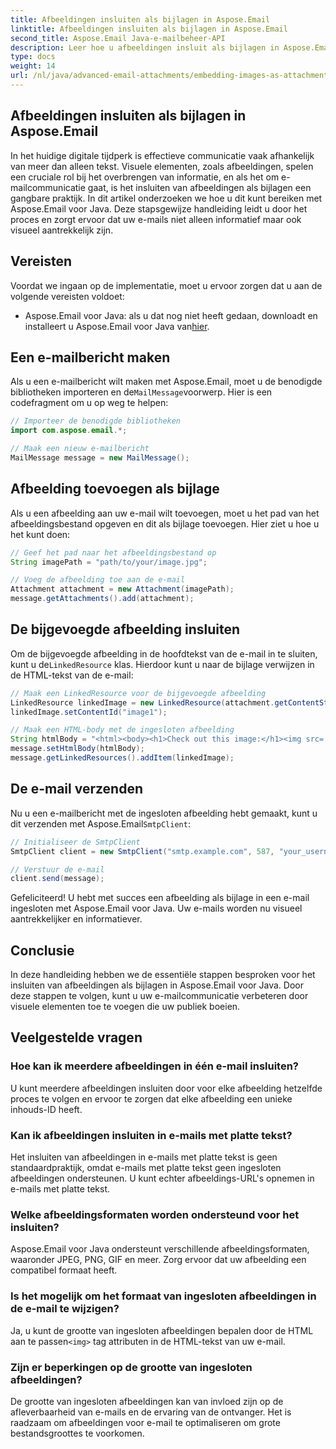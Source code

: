 ```yaml
---
title: Afbeeldingen insluiten als bijlagen in Aspose.Email
linktitle: Afbeeldingen insluiten als bijlagen in Aspose.Email
second_title: Aspose.Email Java-e-mailbeheer-API
description: Leer hoe u afbeeldingen insluit als bijlagen in Aspose.Email voor Java. Verbeter uw e-mailcommunicatie met visueel aantrekkelijke inhoud.
type: docs
weight: 14
url: /nl/java/advanced-email-attachments/embedding-images-as-attachments/
---
```


## Afbeeldingen insluiten als bijlagen in Aspose.Email

In het huidige digitale tijdperk is effectieve communicatie vaak afhankelijk van meer dan alleen tekst. Visuele elementen, zoals afbeeldingen, spelen een cruciale rol bij het overbrengen van informatie, en als het om e-mailcommunicatie gaat, is het insluiten van afbeeldingen als bijlagen een gangbare praktijk. In dit artikel onderzoeken we hoe u dit kunt bereiken met Aspose.Email voor Java. Deze stapsgewijze handleiding leidt u door het proces en zorgt ervoor dat uw e-mails niet alleen informatief maar ook visueel aantrekkelijk zijn.

## Vereisten

Voordat we ingaan op de implementatie, moet u ervoor zorgen dat u aan de volgende vereisten voldoet:

-  Aspose.Email voor Java: als u dat nog niet heeft gedaan, downloadt en installeert u Aspose.Email voor Java van[hier](https://releases.aspose.com/email/java/).

## Een e-mailbericht maken

 Als u een e-mailbericht wilt maken met Aspose.Email, moet u de benodigde bibliotheken importeren en de`MailMessage`voorwerp. Hier is een codefragment om u op weg te helpen:

```java
// Importeer de benodigde bibliotheken
import com.aspose.email.*;

// Maak een nieuw e-mailbericht
MailMessage message = new MailMessage();
```

## Afbeelding toevoegen als bijlage

Als u een afbeelding aan uw e-mail wilt toevoegen, moet u het pad van het afbeeldingsbestand opgeven en dit als bijlage toevoegen. Hier ziet u hoe u het kunt doen:

```java
// Geef het pad naar het afbeeldingsbestand op
String imagePath = "path/to/your/image.jpg";

// Voeg de afbeelding toe aan de e-mail
Attachment attachment = new Attachment(imagePath);
message.getAttachments().add(attachment);
```

## De bijgevoegde afbeelding insluiten

 Om de bijgevoegde afbeelding in de hoofdtekst van de e-mail in te sluiten, kunt u de`LinkedResource` klas. Hierdoor kunt u naar de bijlage verwijzen in de HTML-tekst van de e-mail:

```java
// Maak een LinkedResource voor de bijgevoegde afbeelding
LinkedResource linkedImage = new LinkedResource(attachment.getContentStream(), "image/jpeg");
linkedImage.setContentId("image1");

// Maak een HTML-body met de ingesloten afbeelding
String htmlBody = "<html><body><h1>Check out this image:</h1><img src='cid:image1'></body></html>";
message.setHtmlBody(htmlBody);
message.getLinkedResources().addItem(linkedImage);
```

## De e-mail verzenden

 Nu u een e-mailbericht met de ingesloten afbeelding hebt gemaakt, kunt u dit verzenden met Aspose.Email`SmtpClient`:

```java
// Initialiseer de SmtpClient
SmtpClient client = new SmtpClient("smtp.example.com", 587, "your_username", "your_password");

// Verstuur de e-mail
client.send(message);
```

Gefeliciteerd! U hebt met succes een afbeelding als bijlage in een e-mail ingesloten met Aspose.Email voor Java. Uw e-mails worden nu visueel aantrekkelijker en informatiever.

## Conclusie

In deze handleiding hebben we de essentiële stappen besproken voor het insluiten van afbeeldingen als bijlagen in Aspose.Email voor Java. Door deze stappen te volgen, kunt u uw e-mailcommunicatie verbeteren door visuele elementen toe te voegen die uw publiek boeien.

## Veelgestelde vragen

### Hoe kan ik meerdere afbeeldingen in één e-mail insluiten?

U kunt meerdere afbeeldingen insluiten door voor elke afbeelding hetzelfde proces te volgen en ervoor te zorgen dat elke afbeelding een unieke inhouds-ID heeft.

### Kan ik afbeeldingen insluiten in e-mails met platte tekst?

Het insluiten van afbeeldingen in e-mails met platte tekst is geen standaardpraktijk, omdat e-mails met platte tekst geen ingesloten afbeeldingen ondersteunen. U kunt echter afbeeldings-URL's opnemen in e-mails met platte tekst.

### Welke afbeeldingsformaten worden ondersteund voor het insluiten?

Aspose.Email voor Java ondersteunt verschillende afbeeldingsformaten, waaronder JPEG, PNG, GIF en meer. Zorg ervoor dat uw afbeelding een compatibel formaat heeft.

### Is het mogelijk om het formaat van ingesloten afbeeldingen in de e-mail te wijzigen?

 Ja, u kunt de grootte van ingesloten afbeeldingen bepalen door de HTML aan te passen`<img>` tag attributen in de HTML-tekst van uw e-mail.

### Zijn er beperkingen op de grootte van ingesloten afbeeldingen?

De grootte van ingesloten afbeeldingen kan van invloed zijn op de afleverbaarheid van e-mails en de ervaring van de ontvanger. Het is raadzaam om afbeeldingen voor e-mail te optimaliseren om grote bestandsgroottes te voorkomen.